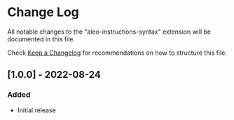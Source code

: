 # Change Log

All notable changes to the "aleo-instructions-syntax" extension will be documented in this file.

Check [Keep a Changelog](http://keepachangelog.com/) for recommendations on how to structure this file.

## [1.0.0] - 2022-08-24
### Added
- Initial release